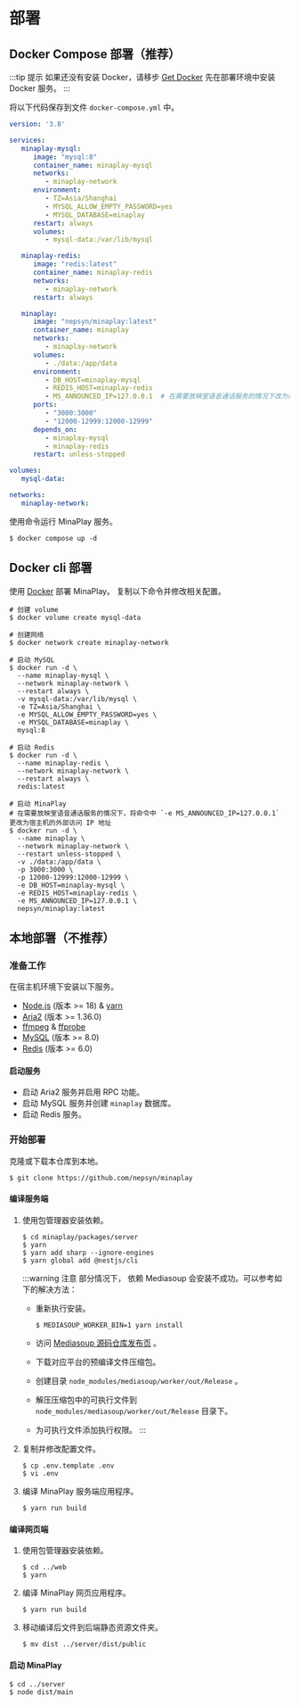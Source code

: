 # 部署

## Docker Compose 部署（推荐）

:::tip 提示
如果还没有安装 Docker，请移步 [Get Docker](https://docs.docker.com/get-docker/) 先在部署环境中安装 Docker 服务。
:::

将以下代码保存到文件 `docker-compose.yml` 中。

```yaml
version: '3.8'

services:
   minaplay-mysql:
      image: "mysql:8"
      container_name: minaplay-mysql
      networks:
         - minaplay-network
      environment:
         - TZ=Asia/Shanghai
         - MYSQL_ALLOW_EMPTY_PASSWORD=yes
         - MYSQL_DATABASE=minaplay
      restart: always
      volumes:
         - mysql-data:/var/lib/mysql

   minaplay-redis:
      image: "redis:latest"
      container_name: minaplay-redis
      networks:
         - minaplay-network
      restart: always

   minaplay:
      image: "nepsyn/minaplay:latest"
      container_name: minaplay
      networks:
         - minaplay-network
      volumes:
         - ./data:/app/data
      environment:
         - DB_HOST=minaplay-mysql
         - REDIS_HOST=minaplay-redis
         - MS_ANNOUNCED_IP=127.0.0.1  # 在需要放映室语音通话服务的情况下改为宿主机外部访问 IP
      ports:
         - "3000:3000"
         - "12000-12999:12000-12999"
      depends_on:
         - minaplay-mysql
         - minaplay-redis
      restart: unless-stopped

volumes:
   mysql-data:

networks:
   minaplay-network:
```

使用命令运行 MinaPlay 服务。

```shell
$ docker compose up -d
```

## Docker cli 部署

使用 [Docker](https://docs.docker.com/engine/install/) 部署 MinaPlay。
复制以下命令并修改相关配置。

```shell
# 创建 volume
$ docker volume create mysql-data

# 创建网络
$ docker network create minaplay-network 

# 启动 MySQL
$ docker run -d \
  --name minaplay-mysql \
  --network minaplay-network \
  --restart always \
  -v mysql-data:/var/lib/mysql \
  -e TZ=Asia/Shanghai \
  -e MYSQL_ALLOW_EMPTY_PASSWORD=yes \
  -e MYSQL_DATABASE=minaplay \
  mysql:8

# 启动 Redis
$ docker run -d \
  --name minaplay-redis \
  --network minaplay-network \
  --restart always \
  redis:latest

# 启动 MinaPlay
# 在需要放映室语音通话服务的情况下，将命令中 `-e MS_ANNOUNCED_IP=127.0.0.1` 更改为宿主机的外部访问 IP 地址
$ docker run -d \
  --name minaplay \
  --network minaplay-network \
  --restart unless-stopped \
  -v ./data:/app/data \
  -p 3000:3000 \
  -p 12000-12999:12000-12999 \
  -e DB_HOST=minaplay-mysql \
  -e REDIS_HOST=minaplay-redis \
  -e MS_ANNOUNCED_IP=127.0.0.1 \
  nepsyn/minaplay:latest
```

## 本地部署（不推荐）

### 准备工作

在宿主机环境下安装以下服务。

- [Node.js](https://nodejs.org/en) (版本 >= 18) & [yarn](https://yarnpkg.com/)
- [Aria2](https://github.com/aria2/aria2) (版本 >= 1.36.0)
- [ffmpeg](https://ffmpeg.org/) & [ffprobe](https://ffmpeg.org/)
- [MySQL](https://www.mysql.com/) (版本 >= 8.0)
- [Redis](https://redis.io/) (版本 >= 6.0)

#### 启动服务

- 启动 Aria2 服务并启用 RPC 功能。
- 启动 MySQL 服务并创建 `minaplay` 数据库。
- 启动 Redis 服务。

### 开始部署

克隆或下载本仓库到本地。

```shell
$ git clone https://github.com/nepsyn/minaplay
```

#### 编译服务端

1. 使用包管理器安装依赖。

    ```shell
    $ cd minaplay/packages/server
    $ yarn
    $ yarn add sharp --ignore-engines
    $ yarn global add @nestjs/cli
    ```

    :::warning 注意
    部分情况下， 依赖 Mediasoup 会安装不成功。可以参考如下的解决方法：

    - 重新执行安装。

        ```shell
        $ MEDIASOUP_WORKER_BIN=1 yarn install
        ```

    - 访问 [Mediasoup 源码仓库发布页](https://github.com/versatica/mediasoup/releases/) 。
    - 下载对应平台的预编译文件压缩包。
    - 创建目录 `node_modules/mediasoup/worker/out/Release` 。
    - 解压压缩包中的可执行文件到 `node_modules/mediasoup/worker/out/Release` 目录下。
    - 为可执行文件添加执行权限。
    :::


2. 复制并修改配置文件。

    ```shell
    $ cp .env.template .env
    $ vi .env
    ```

3. 编译 MinaPlay 服务端应用程序。

    ```shell
    $ yarn run build
    ```

#### 编译网页端

1. 使用包管理器安装依赖。

    ```shell
    $ cd ../web
    $ yarn
    ```

2. 编译 MinaPlay 网页应用程序。

    ```shell
    $ yarn run build
    ```

3. 移动编译后文件到后端静态资源文件夹。

    ```shell
    $ mv dist ../server/dist/public
    ```

#### 启动 MinaPlay

```shell
$ cd ../server
$ node dist/main
```
